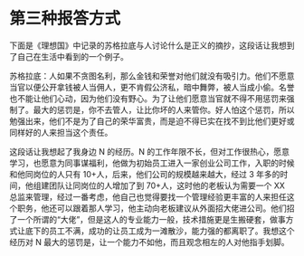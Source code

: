 # 第三种报答方式

下面是《理想国》中记录的苏格拉底与人讨论什么是正义的摘抄，这段话让我想到了自己在生活中看到的一个例子。

苏格拉底：人如果不贪图名利，那么金钱和荣誉对他们就没有吸引力。他们不愿意当官以便公开拿钱被人当佣人，更不肯假公济私，暗中舞弊，被人当成小偷。名誉也不能让他们心动，因为他们没有野心。为了让他们愿意当官就不得不用惩罚来强制了。最大的惩罚是，你不去管人，让比你坏的人来管你。好人怕这个惩罚，所以勉强出来，他们不是为了自己的荣华富贵，而是迫不得已实在找不到比他们更好或同样好的人来担当这个责任。

这段话让我想起了我身边 N 的经历。N 的工作年限不长，但对工作很热心，愿意学习，也愿意为同事谋福利，他做为初始员工进入一家创业公司工作，入职的时候和他同岗位的人只有 10+人，后来，他们公司的规模越来越大，经过 3 年多的时间，他组建团队让同岗位的人增加了到 70+人，这时他的老板认为需要一个 XX 总监来管理，经过一番考虑，他自己也觉得要找一个管理经验更丰富的人来担任这个职务，他还可以跟着那人学习，他主动向老板建议从外面招大佬进公司。他们招了一个所谓的“大佬”，但是这人的专业能力一般，技术措施更是生搬硬套，做事方式让底下的员工不满，成功的让员工成为一滩散沙，能力强的都离职了。我想这个经历对 N 最大的惩罚是，让一个能力不如他，而且观念相左的人对他指手划脚。